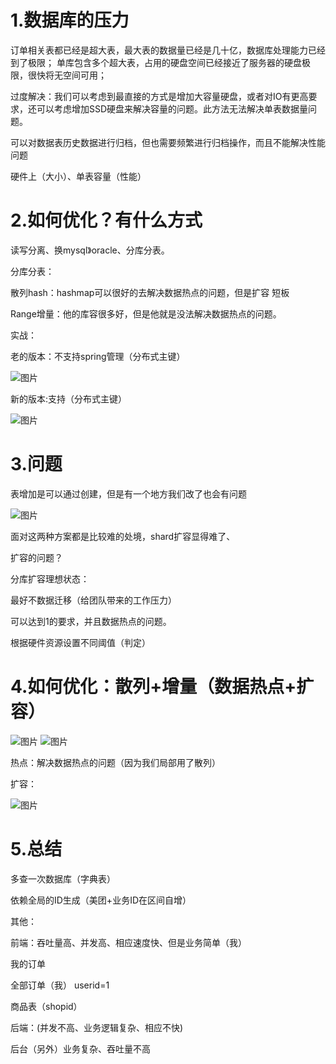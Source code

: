 # 1.数据库的压力

订单相关表都已经是超大表，最大表的数据量已经是几十亿，数据库处理能力已经到了极限；
单库包含多个超大表，占用的硬盘空间已经接近了服务器的硬盘极限，很快将无空间可用；

过度解决：我们可以考虑到最直接的方式是增加大容量硬盘，或者对IO有更高要求，还可以考虑增加SSD硬盘来解决容量的问题。此方法无法解决单表数据量问题。

可以对数据表历史数据进行归档，但也需要频繁进行归档操作，而且不能解决性能问题

硬件上（大小）、单表容量（性能）

# 2.如何优化？有什么方式

读写分离、换mysql》oracle、分库分表。

分库分表：

散列hash：hashmap可以很好的去解决数据热点的问题，但是扩容 短板

Range增量：他的库容很多好，但是他就是没法解决数据热点的问题。

实战：

老的版本：不支持spring管理（分布式主键）

![图片](https://uploader.shimo.im/f/JM4HgsUBwvMP0J2n.png!thumbnail?fileGuid=6qYghhcYyjqwQYpg)

新的版本:支持（分布式主键）

![图片](https://uploader.shimo.im/f/6o1F3dOgDfct2g3f.png!thumbnail?fileGuid=6qYghhcYyjqwQYpg)

# 3.问题

表增加是可以通过创建，但是有一个地方我们改了也会有问题

![图片](https://uploader.shimo.im/f/O69JURxGihnZ4zD4.png!thumbnail?fileGuid=6qYghhcYyjqwQYpg)

面对这两种方案都是比较难的处境，shard扩容显得难了、

扩容的问题？

分库扩容理想状态：

最好不数据迁移（给团队带来的工作压力）

可以达到1的要求，并且数据热点的问题。

根据硬件资源设置不同阈值（判定）

# 4.如何优化：散列+增量（数据热点+扩容）

![图片](https://uploader.shimo.im/f/smov5w9S6im1goAb.png!thumbnail?fileGuid=6qYghhcYyjqwQYpg)
![图片](https://uploader.shimo.im/f/XlN4nXqklXeRY6dn.png!thumbnail?fileGuid=6qYghhcYyjqwQYpg)

热点：解决数据热点的问题（因为我们局部用了散列）

扩容：


![图片](https://uploader.shimo.im/f/4XzD7R5FisVOvWik.png!thumbnail?fileGuid=6qYghhcYyjqwQYpg)

# 5.总结

多查一次数据库（字典表）

依赖全局的ID生成（美团+业务ID在区间自增）


其他：

前端：吞吐量高、并发高、相应速度快、但是业务简单（我）

我的订单

全部订单（我） userid=1

商品表（shopid）

后端：(并发不高、业务逻辑复杂、相应不快)

后台（另外）业务复杂、吞吐量不高

